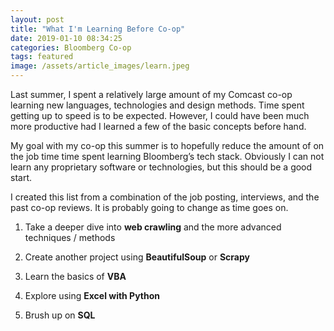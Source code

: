 ```yaml
---
layout: post
title: "What I'm Learning Before Co-op"
date: 2019-01-10 08:34:25
categories: Bloomberg Co-op
tags: featured
image: /assets/article_images/learn.jpeg
---
```


Last summer, I spent a relatively large amount of my Comcast co-op learning new languages, technologies and design methods. Time spent getting up to speed is to be expected. However, I could have been much more productive had I learned a few of the basic concepts before hand.

My goal with my co-op this summer is to hopefully reduce the amount of on the job time time spent learning Bloomberg’s tech stack. Obviously I can not learn any proprietary software or technologies, but this should be a good start.

I created this list from a combination of the job posting, interviews, and the past co-op reviews. It is probably going to change as time goes on.

1. Take a deeper dive into **web crawling** and the more advanced techniques / methods

2. Create another project using **BeautifulSoup** or **Scrapy**

3. Learn the basics of **VBA**

4. Explore using **Excel with Python**

5. Brush up on **SQL**
